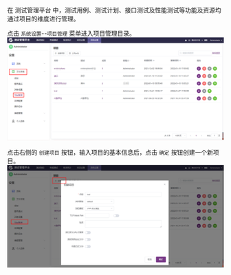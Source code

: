 在 测试管理平台 中，测试用例、测试计划、接口测试及性能测试等功能及资源均通过项目的维度进行管理。

点击 `系统设置`--`项目管理` 菜单进入项目管理目录。
![!项目管理](../img/system_management/项目管理首页.png)

点击右侧的 `创建项目` 按钮，输入项目的基本信息后，点击 `确定` 按钮创建一个新项目。
![!项目管理](../img/system_management/系统创建项目.png)
